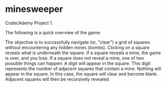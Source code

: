 # minesweeper
CodecAdemy Project 1. 

The following is a quick overview of the game:

The objective is to successfully navigate (or, "clear") a grid of squares without encountering any hidden mines (bombs).
Clicking on a square reveals what is underneath the square.
If a square reveals a mine, the game is over, and you lose.
If a square does not reveal a mine, one of two possible things can happen:
A digit will appear in the square. This digit represents the number of adjacent squares that contain a mine.
Nothing will appear in the square. In this case, the square will clear and become blank. Adjacent squares will then be recursively revealed.


